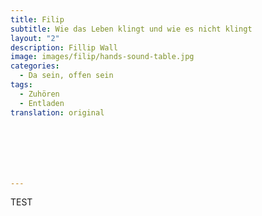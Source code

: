 ```yaml
---
title: Filip
subtitle: Wie das Leben klingt und wie es nicht klingt
layout: "2"
description: Fillip Wall
image: images/filip/hands-sound-table.jpg
categories:
  - Da sein, offen sein
tags:
  - Zuhören
  - Entladen
translation: original







---
```

TEST
